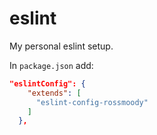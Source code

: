 # eslint

My personal eslint setup.

In `package.json` add:

```json
"eslintConfig": {
    "extends": [
      "eslint-config-rossmoody"
    ]
  },
```
